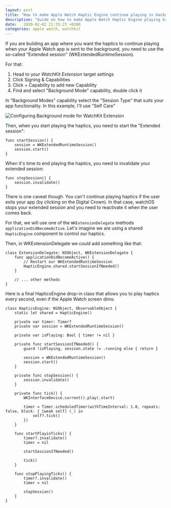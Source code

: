 ```yaml
---
layout: post
title: "How to make Apple Watch Haptic Engine continue playing in background"
description: "Guide on how to make Apple Watch Haptic Engine playing haptics when your app goes into background"
date:   2020-02-02 21:35:23 +0300
categories: apple watch, watchkit
---
```


If you are building an app where you want the haptics to continue playing when your Apple Watch app is sent to the background, you need to use the so-called "Extended session" (WKExtendedRuntimeSession).

For that: 
1. Head to your *WatchKit Extension* target settings
2. Click Signing & Capabilities
3. Click + Capability to add new Capability
4. Find and select "Background Mode" capability, double click it

In "Background Modes" capability select the "Session Type" that suits your app functionality. In this example, I'll use "Self Care"

![Configuring Background mode for WatchKit Extension]({{site.baseurl}}/assets/2020-02-02-haptic-in-background.jpg)

Then, when you start playing the haptics, you need to start the "Extended session":

```
func startSession() {
    session = WKExtendedRuntimeSession()
    session.start()
}
```

When it's time to end playing the haptics, you need to invalidate your extended session:
```
func stopSession() {
    session.invalidate()
}
```

There is one caveat though. You can't continue playing haptics if the user exits your app (by clicking on the Digital Crown).
In that case, watchOS stops your extended session and you need to reactivate it when the user comes back.

For that, we will use one of the `WKExtensionDelegate` methods `applicationDidBecomeActive`.
Let's imagine we are using a shared `HapticEngine` component to control our haptics. 

Then, in WKExtensionDelegate we could add something like that:

```
class ExtensionDelegate: NSObject, WKExtensionDelegate {
    func applicationDidBecomeActive() {
        // Restart our WKExtendedRuntimeSession
        HapticEngine.shared.startSessionIfNeeded()
    }
    
    // ... other methods
}
```

Here is a final HapticsEngine drop-in class that allows you to play haptics every second, even if the Apple Watch screen dims:
```
class HapticsEngine: NSObject, ObservableObject {
    static let shared = HapticEngine()

    private var timer: Timer?
    private var session = WKExtendedRuntimeSession()

    private var isPlaying: Bool { timer != nil }

    private func startSessionIfNeeded() {
        guard !isPlaying, session.state != .running else { return }

        session = WKExtendedRuntimeSession()
        session.start()
    }

    private func stopSession() {
        session.invalidate()
    }

    private func tick() {
        WKInterfaceDevice.current().play(.start)

        timer = Timer.scheduledTimer(withTimeInterval: 1.0, repeats: false, block: { [weak self] (_) in
            self?.tick()
        })
    }

    func startPlayinTicks() {
        timer?.invalidate()
        timer = nil

        startSessionIfNeeded()

        tick()
    }

    func stopPlayingTicks() {
        timer?.invalidate()
        timer = nil

        stopSession()
    }
}
```